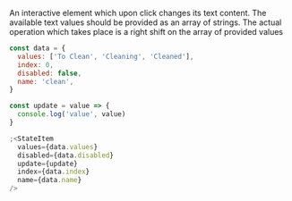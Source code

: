 An interactive element which upon click changes its text content. The available text values should be provided as an array of strings. The actual operation which takes place is a right shift on the array of provided values

```js
const data = {
  values: ['To Clean', 'Cleaning', 'Cleaned'],
  index: 0,
  disabled: false,
  name: 'clean',
}

const update = value => {
  console.log('value', value)
}

;<StateItem
  values={data.values}
  disabled={data.disabled}
  update={update}
  index={data.index}
  name={data.name}
/>
```
